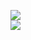 [![](https://img.shields.io/badge/Made%20With-Github%20Spray-lightgrey.svg?style=for-the-badge&logo=github)](https://github.com/Annihil/github-spray#20139)  
[![](https://i.imgur.com/2DrTn0Z.gif)](https://github.com/Annihil/github-spray)